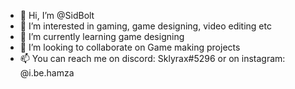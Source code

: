 - 👋 Hi, I’m @SidBolt
- 👀 I’m interested in gaming, game designing, video editing etc
- 🌱 I’m currently learning game designing
- 💞️ I’m looking to collaborate on Game making projects
- 📫 You can reach me on discord: Sklyrax#5296 or on instagram: @i.be.hamza


<!---
SidBolt/SidBolt is a ✨ special ✨ repository because its `README.md` (this file) appears on your GitHub profile.
You can click the Preview link to take a look at your changes.
--->
